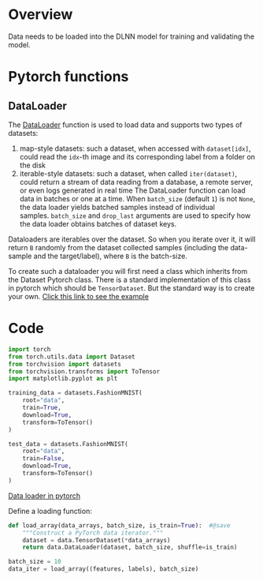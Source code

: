 # Overview
Data needs to be loaded into the DLNN model for training and validating the model.



# Pytorch functions
## DataLoader
The [DataLoader](https://pytorch.org/docs/stable/data.html) function is used to load data and supports two types of datasets:
1. map-style datasets: such a dataset, when accessed with `dataset[idx]`, could read the `idx`-th image and its corresponding label from a folder on the disk
2. iterable-style datasets: such a dataset, when called `iter(dataset)`, could return a stream of data reading from a database, a remote server, or even logs generated in real time
The DataLoader function can load data in batches or one at a time. When `batch_size` (default `1`) is not `None`, the data loader yields batched samples instead of individual samples. `batch_size` and `drop_last` arguments are used to specify how the data loader obtains batches of dataset keys.

Dataloaders are iterables over the dataset. So when you iterate over it, it will return `B` randomly from the dataset collected samples (including the data-sample and the target/label), where `B` is the batch-size.

To create such a dataloader you will first need a class which inherits from the Dataset Pytorch class. There is a standard implementation of this class in pytorch which should be `TensorDataset`. But the standard way is to create your own. [Click this link to see the example](https://stackoverflow.com/questions/65138643/examples-or-explanations-of-pytorch-dataloaders)

# Code

```python
import torch
from torch.utils.data import Dataset
from torchvision import datasets
from torchvision.transforms import ToTensor
import matplotlib.pyplot as plt

training_data = datasets.FashionMNIST(
    root="data",
    train=True,
    download=True,
    transform=ToTensor()
)

test_data = datasets.FashionMNIST(
    root="data",
    train=False,
    download=True,
    transform=ToTensor()
)
```

[Data loader in pytorch](https://pytorch.org/tutorials/beginner/basics/data_tutorial.html) 

Define a loading function:
```python
def load_array(data_arrays, batch_size, is_train=True):  #@save
    """Construct a PyTorch data iterator."""
    dataset = data.TensorDataset(*data_arrays)
    return data.DataLoader(dataset, batch_size, shuffle=is_train)

batch_size = 10
data_iter = load_array((features, labels), batch_size)
```